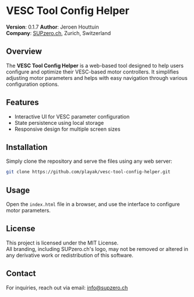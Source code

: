 
# VESC Tool Config Helper

**Version**: 0.1.7
**Author**: Jeroen Houttuin  
**Company**: [SUPzero.ch](https://supzero.ch), Zurich, Switzerland

## Overview
The **VESC Tool Config Helper** is a web-based tool designed to help users configure and optimize their VESC-based motor controllers. It simplifies adjusting motor parameters and helps with easy navigation through various configuration options.

## Features
- Interactive UI for VESC parameter configuration
- State persistence using local storage
- Responsive design for multiple screen sizes

## Installation
Simply clone the repository and serve the files using any web server:
```bash
git clone https://github.com/playak/vesc-tool-config-helper.git
```

## Usage
Open the `index.html` file in a browser, and use the interface to configure motor parameters.

## License
This project is licensed under the MIT License.  
All branding, including SUPzero.ch's logo, may not be removed or altered in any derivative work or redistribution of this software.

## Contact
For inquiries, reach out via email: [info@supzero.ch](mailto:info@supzero.ch)
